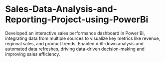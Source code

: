 # Sales-Data-Analysis-and-Reporting-Project-using-PowerBi
Developed an interactive sales performance dashboard in Power BI, integrating data from multiple sources to visualize key metrics like revenue, regional sales, and product trends. Enabled drill-down analysis and automated data refreshes, driving data-driven decision-making and improving sales efficiency.
